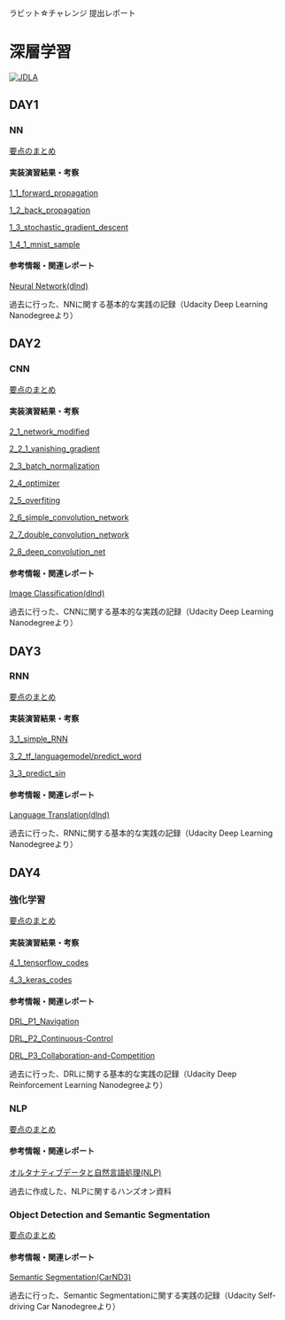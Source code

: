 ラビット☆チャレンジ 提出レポート

# 深層学習

[![JDLA](http://ai999.careers/bnr_jdla.png)](http://study-ai.com/jdla/)


  
## DAY1

### NN
  
[要点のまとめ](./DAY1_NN.md)

#### 実装演習結果・考察
[1_1_forward_propagation](./notebook/lesson_1/1_1_forward_propagation.ipynb)

[1_2_back_propagation](./notebook/lesson_1/1_2_back_propagation.ipynb)

[1_3_stochastic_gradient_descent](./notebook/lesson_1/1_3_stochastic_gradient_descent.ipynb)

[1_4_1_mnist_sample](./notebook/lesson_1/1_4_1_mnist_sample.ipynb)

#### 参考情報・関連レポート

[Neural Network(dlnd)](https://github.com/YoshiyukiKono/dlnd/tree/master/project-1)

過去に行った、NNに関する基本的な実践の記録（Udacity Deep Learning Nanodegreeより）
 
  
## DAY2

### CNN

[要点のまとめ](./DAY2_CNN.md)

#### 実装演習結果・考察
[2_1_network_modified](./notebook/lesson_2/2_1_network_modified.ipynb)

[2_2_1_vanishing_gradient](./notebook/lesson_2/2_2_1_vanishing_gradient.ipynb)

[2_3_batch_normalization](./notebook/lesson_2/2_3_batch_normalization.ipynb)

[2_4_optimizer](./notebook/lesson_2/2_4_optimizer.ipynb)

[2_5_overfiting](./notebook/lesson_2/2_5_overfiting.ipynb)

[2_6_simple_convolution_network](./notebook/lesson_2/2_6_simple_convolution_network.ipynb)

[2_7_double_convolution_network](./notebook/lesson_2/2_7_double_convolution_network.ipynb)

[2_8_deep_convolution_net](./notebook/lesson_2/2_8_deep_convolution_net.ipynb)

#### 参考情報・関連レポート

[Image Classification(dlnd)](https://github.com/YoshiyukiKono/dlnd/tree/master/project-2)

過去に行った、CNNに関する基本的な実践の記録（Udacity Deep Learning Nanodegreeより）

## DAY3

### RNN
[要点のまとめ](./DAY3_RNN.md)

#### 実装演習結果・考察
[3_1_simple_RNN](./notebook/lesson_3/3_1_simple_RNN.ipynb)

[3_2_tf_languagemodel/predict_word](./notebook/lesson_3/3_2_tf_languagemodel/predict_word.ipynb)

[3_3_predict_sin](./notebook/lesson_3/3_3_predict_sin.ipynb)

#### 参考情報・関連レポート
  
[Language Translation(dlnd)](https://github.com/YoshiyukiKono/dlnd/tree/master/project-4)

過去に行った、RNNに関する基本的な実践の記録（Udacity Deep Learning Nanodegreeより）

## DAY4
  
### 強化学習
[要点のまとめ](./DAY4_1_RL.md)

#### 実装演習結果・考察
[4_1_tensorflow_codes](./notebook/lesson_4/4_1_tensorflow_codes.ipynb)

[4_3_keras_codes](./notebook/lesson_4/4_3_keras_codes.ipynb)

#### 参考情報・関連レポート
[DRL_P1_Navigation](https://github.com/YoshiyukiKono/DRL_P1_Navigation)

[DRL_P2_Continuous-Control](https://github.com/YoshiyukiKono/DRL_P2_Continuous-Control)

[DRL_P3_Collaboration-and-Competition](https://github.com/YoshiyukiKono/DRL_P3_Collaboration-and-Competition)

過去に行った、DRLに関する基本的な実践の記録（Udacity Deep Reinforcement Learning Nanodegreeより）

### NLP
[要点のまとめ](./DAY4_NLP.md)

#### 参考情報・関連レポート

[オルタナティブデータと自然言語処理(NLP)](https://github.com/YoshiyukiKono/dsml_01_nlp)

過去に作成した、NLPに関するハンズオン資料

### Object Detection and Semantic Segmentation
[要点のまとめ](./DAY4_OD_SS.md)

#### 参考情報・関連レポート

[Semantic Segmentation(CarND3)](https://github.com/YoshiyukiKono/CarND3/tree/master/Semantic-Segmentation)

過去に行った、Semantic Segmentationに関する実践の記録（Udacity Self-driving Car Nanodegreeより）
